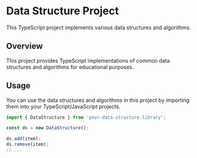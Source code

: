 # Data Structure Project

This TypeScript project implements various data structures and algorithms.

## Overview

This project provides TypeScript implementations of common data structures and algorithms for educational purposes.

## Usage

You can use the data structures and algorithms in this project by importing them into your TypeScript/JavaScript projects.

```typescript
import { DataStructure } from 'your-data-structure-library';

const ds = new DataStructure();

ds.add(item);
ds.remove(item);
// ...
